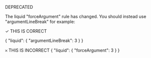 DEPRECATED

The liquid "forceArgument" rule has changed. You should instead use "argumentLineBreak" for example:

✓ THIS IS CORRECT

{
  "liquid": {
    "argumentLineBreak": 3
  }
}

𐄂 THIS IS INCORRECT
{
  "liquid": {
    "forceArgument": 3
  }
}